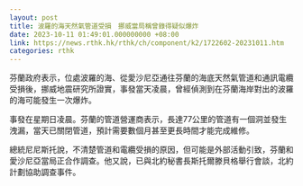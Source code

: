 ```yaml
---
layout: post
title: 波羅的海天然氣管道受損　挪威當局稱曾錄得疑似爆炸
date: 2023-10-11 01:49:01.000000000 +08:00
link: https://news.rthk.hk/rthk/ch/component/k2/1722602-20231011.htm
categories: rthk
---
```


芬蘭政府表示，位處波羅的海、從愛沙尼亞通往芬蘭的海底天然氣管道和通訊電纜受損後，挪威地震研究所證實，事發當天凌晨，曾經偵測到在芬蘭海岸對出的波羅的海可能發生一次爆炸。

事發在星期日凌晨。芬蘭的管道營運商表示，長達77公里的管道有一個洞並發生洩漏，當天已關閉管道，預計需要數個月甚至更長時間才能完成維修。

總統尼尼斯托說，不清楚管道和電纜受損的原因，但可能是外部活動引致，芬蘭和愛沙尼亞當局正合作調查。他又說，已與北約秘書長斯托爾滕貝格舉行會談，北約計劃協助調查事件。
